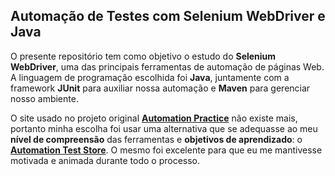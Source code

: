 ## Automação de Testes com Selenium WebDriver e Java

O presente repositório tem como objetivo o estudo do **Selenium WebDriver**, uma das principais ferramentas de automação de páginas Web. A linguagem de programação escolhida foi **Java**, juntamente com a framework **JUnit** para auxiliar nossa automação e **Maven** para gerenciar nosso ambiente.

O site usado no projeto original **[Automation Practice]("http://automationpractice.com/")** não existe mais, portanto minha escolha foi usar uma alternativa que se adequasse ao meu **nível de compreensão** das ferramentas e **objetivos de aprendizado**: o **[Automation Test Store]("https://automationteststore.com/")**. O mesmo foi excelente para que eu me mantivesse motivada e animada durante todo o processo.
